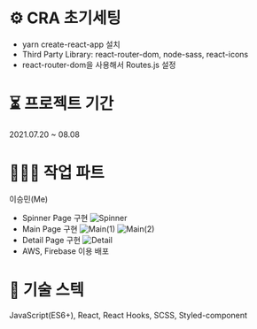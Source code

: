 # ⚙️ CRA 초기세팅
- yarn create-react-app 설치
- Third Party Library: react-router-dom, node-sass, react-icons
- react-router-dom을 사용해서 Routes.js 설정

# ⏳ 프로젝트 기간
2021.07.20 ~ 08.08

# 🧑🏻‍💻 작업 파트
이승민(Me) 
- Spinner Page 구현
![Spinner](https://user-images.githubusercontent.com/76721552/129128323-b5993573-7a29-47fc-99c9-86157217326e.png)
- Main Page 구현
![Main(1)](https://user-images.githubusercontent.com/76721552/129128319-79b2116a-b6e1-49e9-9324-64a7fbf16b44.png)
![Main(2)](https://user-images.githubusercontent.com/76721552/129128320-86984126-7898-4c80-b448-1e3065026455.png)
- Detail Page 구현
![Detail](https://user-images.githubusercontent.com/76721552/129128316-dca6927e-eaf3-421f-b2ff-14e77019bd73.png)
- AWS, Firebase 이용 배포

# 🥇 기술 스텍
JavaScript(ES6+), React, React Hooks, SCSS, Styled-component
